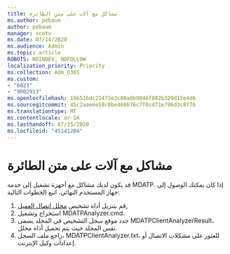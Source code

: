 ```yaml
---
title: مشاكل مع آلات على متن الطائرة
ms.author: pebaum
author: pebaum
manager: scotv
ms.date: 07/14/2020
ms.audience: Admin
ms.topic: article
ROBOTS: NOINDEX, NOFOLLOW
localization_priority: Priority
ms.collection: Adm_O365
ms.custom:
- "6023"
- "9002913"
ms.openlocfilehash: 19b516dc21472e2c80a8b9046f802b329d15e4d6
ms.sourcegitcommit: 45c2aaeee58c0be466b76c7f0cd71e796d3c8f76
ms.translationtype: MT
ms.contentlocale: ar-SA
ms.lasthandoff: 07/15/2020
ms.locfileid: "45141284"
---
```

# <a name="issues-with-onboarding-machines"></a>مشاكل مع آلات على متن الطائرة

قد يكون لديك مشاكل مع أجهزة تشغيل إلى خدمة MDATP. إذا كان يمكنك الوصول إلى جهاز المستخدم النهائي، اتبع الخطوات التالية:

1. قم بتنزيل أداة تشخيص [محلل اتصال العميل.](https://aka.ms/mdatpanalyzer)
2. استخراج وتشغيل MDATPAnalyzer.cmd.
3. حدد موقع سجل التشخيص في المجلد يسمى MDATPClientAnalyzerResult، نفس المجلد حيث يتم تحميل أداة محلل.
4. راجع ملف السجل، MDATPClientAnalyzer.txt، للعثور على مشكلات الاتصال أو إعدادات وكيل الإنترنت.